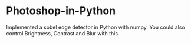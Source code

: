 # Photoshop-in-Python
Implemented a sobel edge detector in Python with numpy.
You could also control Brightness, Contrast and Blur with this.

